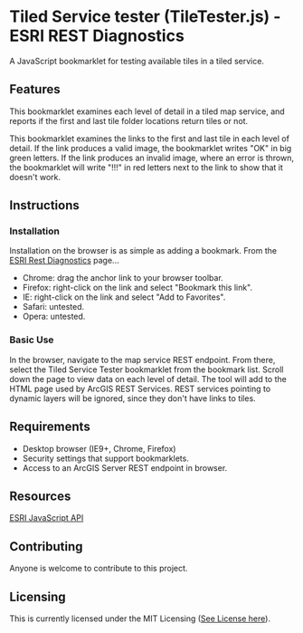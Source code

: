 # Tiled Service tester (TileTester.js) - ESRI REST Diagnostics

A JavaScript bookmarklet for testing available tiles in a tiled service.

## Features

This bookmarklet examines each level of detail in a tiled map service, and reports if the first and last tile folder locations return tiles or not.

This bookmarklet examines the links to the first and last tile in each level of detail. If the link produces a valid image, the bookmarklet writes "OK" in big green letters. If the link produces an invalid image, where an error is thrown, the bookmarklet will write "!!!" in red letters next to the link to show that it doesn't work.

## Instructions

### Installation

Installation on the browser is as simple as adding a bookmark. From the [ESRI Rest Diagnostics](http://raykendo.github.io/ESRI_REST_Diagnostics/) page...

- Chrome: drag the anchor link to your browser toolbar.
- Firefox: right-click on the link and select "Bookmark this link".
- IE: right-click on the link and select "Add to Favorites".
- Safari: untested.
- Opera: untested.

### Basic Use

In the browser, navigate to the map service REST endpoint. From there, select the Tiled Service Tester bookmarklet from the bookmark list. Scroll down the page to view data on each level of detail. The tool will add to the HTML page used by ArcGIS REST Services. REST services pointing to dynamic layers will be ignored, since they don't have links to tiles.

## Requirements

- Desktop browser (IE9+, Chrome, Firefox)
- Security settings that support bookmarklets.
- Access to an ArcGIS Server REST endpoint in browser.

## Resources

[ESRI JavaScript API](https://developers.arcgis.com/javascript/index.html)

## Contributing

Anyone is welcome to contribute to this project.

## Licensing

This is currently licensed under the MIT Licensing ([See License here](https://github.com/raykendo/ESRI_REST_Diagnostics/blob/master/LICENSE)).
